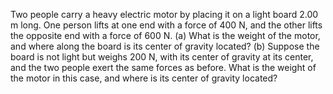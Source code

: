 Two people carry a heavy electric motor by placing it on a light
board 2.00 m long. One person lifts at one end with a force of 400 N,
and the other lifts the opposite end with a force of 600 N. (a) What is the
weight of the motor, and where along the board is its center of gravity
located? (b) Suppose the board is not light but weighs 200 N, with its
center of gravity at its center, and the two people exert the same forces
as before. What is the weight of the motor in this case, and where is its
center of gravity located?